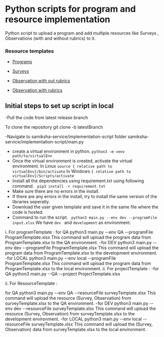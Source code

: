# Python scripts for program and resource implementation

Python script to upload a program and add multiple resources like   Surveys , Observations (with and without rubrics) to it.
### Resource templates
- [Programs](https://docs.google.com/spreadsheets/d/1Q4z1d1aUHY5VVrco2TvHPuWEq7314glUjFxB-jYjfiY/edit?usp=share_link)

- [Surveys](https://docs.google.com/spreadsheets/d/1iA0lm_jq0IAgrvZRed8Vdj3uVdtvKAqni-SshiPbCo4/edit?usp=share_link)
- [Observation with out rubrics](https://docs.google.com/spreadsheets/d/1uErekrCkuOXMdIvXsCSOr7YiBk4HcS4iJrh0tdALlsw/edit?usp=share_link)
- [Observation with rubrics](https://docs.google.com/spreadsheets/d/1doPfZrAlKc62E6YAS050E0keMyiPbDGLDQAjFNIn1AY/edit?usp=share_link)


## Initial steps to set up script in local
-Pull the code from latest release branch

 To clone the repository  git clone -b latestBranch <git-link>

-Navigate to samiksha-service/implementation-script folder  samiksha-service/implementation-script/main.py
- create a virtual environment in python.
``` python3 -m venv path/to/virtualEnv ```
- Once the virtual environment is created, activate the virtual environment.
In Linux
``` source { relative path to virtualEnv}/bin/activate ```
In Windows
``` { relative path to virtualEnv}/Scripts/activate ```
- Install all the dependencies using requirement.txt using following command. 
```  pip3 install -r requirement.txt ```
- Make sure there are no errors in the install.
- If there are any errors in the install, try to install the same version of the libraries seperatly.
- Download the user given template and save it in the same file where the code is hosted.
- Command to run the script.
```  python3 main.py --env dev --programFile input.xlsx ```
We have ```dev ``` and ``` development ``` as environment.

i. For programTemplate :
for QA  python3 main.py --env QA --programFile ProgramTemplate.xlsx
This command will upload the program data from ProgramTemplate.xlsx to the QA environment. -for DEV  python3 main.py --env dev --programFile ProgramTemplate.xlsx
This command will upload the program data from ProgramTemplate.xlsx to the development environment. -for LOCAL  python3 main.py --env local --programFile ProgramTemplate.xlsx
This command will upload the program data from ProgramTemplate.xlsx to the local environment. ii. For projectTemplate : -for QA  python3 main.py --QA --project ProjectTemplate.xlsx

ii. For ResourceTemplate :

for QA  python3 main.py --env QA --resourceFile surveyTemplate.xlsx
This command will upload the resource (Survey, Observation) from surveyTemplate.xlsx to the QA environment.
 -for DEV  python3 main.py --env dev --resourceFile surveyTemplate.xlsx
This command will upload the resource (Survey, Observation) from surveyTemplate.xlsx to the development environment.
 -for LOCAL  python3 main.py --env local --resourceFile surveyTemplate.xlsx
This command will upload the (Survey, Observation) data from surveyTemplate.xlsx to the local environment. 